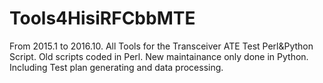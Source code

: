 # Tools4HisiRFCbbMTE
From 2015.1 to 2016.10. All Tools for the Transceiver ATE Test
Perl&Python Script. Old scripts coded in Perl. New maintainance only done in Python.
Including Test plan generating and data processing. 
